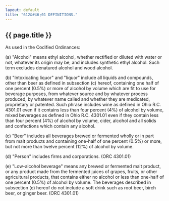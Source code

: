 ```yaml
---
layout: default
title: "612&#46;01 DEFINITIONS."
---
```


{{ page.title }}
----------------

As used in the Codified Ordinances:

(a) &quot;Alcohol&quot; means ethyl alcohol, whether rectified or diluted with water or not, whatever its origin may be, and includes synthetic ethyl alcohol. Such term excludes denatured alcohol and wood alcohol.

(b) &quot;Intoxicating liquor&quot; and &quot;liquor&quot; include all liquids and compounds, other than beer as defined in subsection (c) hereof, containing one half of one percent (0.5%) or more of alcohol by volume which are fit to use for beverage purposes, from whatever source and by whatever process produced, by whatever name called and whether they are medicated, proprietary or patented. Such phrase includes wine as defined in Ohio R.C. 4301.01 even if it contains less than four percent (4%) of alcohol by volume, mixed beverages as defined in Ohio R.C. 4301.01 even if they contain less than four percent (4%) of alcohol by volume, cider, alcohol and all solids and confections which contain any alcohol.

(c) &quot;Beer&quot; includes all beverages brewed or fermented wholly or in part from malt products and containing one-half of one percent (0.5%) or more, but not more than twelve percent (12%) of alcohol by volume.

(d) &quot;Person&quot; includes firms and corporations. (ORC 4301.01)

(e) &quot;Low-alcohol beverage" means any brewed or fermented malt product, or any product made from the fermented juices of grapes, fruits, or other agricultural products, that contains either no alcohol or less than one-half of one percent (0.5%) of alcohol by volume. The beverages described in subsection (e) hereof do not include a soft drink such as root beer, birch beer, or ginger beer. (ORC 4301.01)